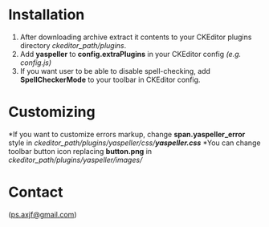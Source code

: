Installation
========================
1. After downloading archive extract it contents to your CKEditor plugins directory *ckeditor_path/plugins*.
2. Add **yaspeller** to **config.extraPlugins** in your CKEditor config *(e.g. config.js)*
3. If you want user to be able to disable spell-checking, add **SpellCheckerMode** to your toolbar in CKEditor config.

Customizing
========================
*If you want to customize errors markup, change **span.yaspeller_error** style in *ckeditor_path/plugins/yaspeller/css/**yaspeller.css***
*You can change toolbar button icon replacing **button.png** in *ckeditor_path/plugins/yaspeller/images/*

Contact
========================
(ps.axjf@gmail.com)

